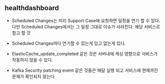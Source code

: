 ## healthdashboard

- Scheduled Changes는 미리 Support Case에 요청하면 일정을 연기 할 수 있다. 다만 Scheduled Changes에서는 그 일정 그대로 이슈가 사라진다.
해당 서비스르 참고 할 것

- Scheduled Changes마다 연기할 수 있는게 있고 없는게 있다.

- ElasticCache_update_completed 같은 것은 서버내에 캐싱 영향으로 서비스가 작동하지 않을 수 있다.
- Kafka Security patching event 같은 것들은 매달 실행 되고 서비스에 현재까진 문제가 확인되지 않는다 
